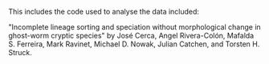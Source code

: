This includes the code used to analyse the data included:

"Incomplete lineage sorting and speciation without morphological change in ghost-worm cryptic species" by José Cerca, Angel Rivera-Colón, Mafalda S. Ferreira, Mark Ravinet, Michael D. Nowak, Julian Catchen, and Torsten H. Struck.
